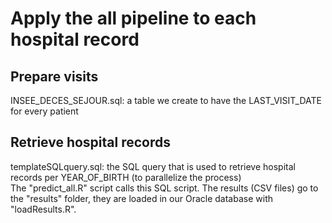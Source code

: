 # Apply the all pipeline to each hospital record

## Prepare visits
INSEE_DECES_SEJOUR.sql: a table we create to have the LAST_VISIT_DATE for every patient

## Retrieve hospital records
templateSQLquery.sql: the SQL query that is used to retrieve hospital records per YEAR_OF_BIRTH (to parallelize the process)  
The "predict_all.R" script calls this SQL script. The results (CSV files) go to the "results" folder, they are loaded in our Oracle database with "loadResults.R". 



